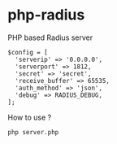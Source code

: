 # php-radius
PHP based Radius server
```
$config = [
  'serverip' => '0.0.0.0',
  'serverport' => 1812,
  'secret' => 'secret',
  'receive_buffer' => 65535,
  'auth_method' => 'json',
  'debug' => RADIUS_DEBUG,
];
```

How to use ?
```
php server.php
```
